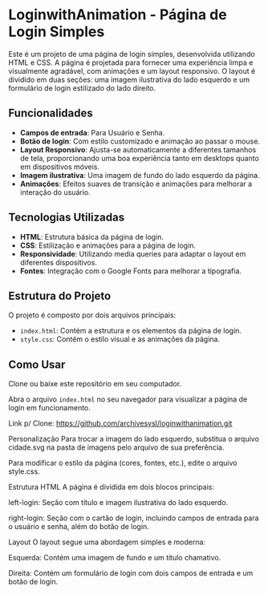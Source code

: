 # LoginwithAnimation - Página de Login Simples

Este é um projeto de uma página de login simples, desenvolvida utilizando HTML e CSS. A página é projetada para fornecer uma experiência limpa e visualmente agradável, com animações e um layout responsivo. O layout é dividido em duas seções: uma imagem ilustrativa do lado esquerdo e um formulário de login estilizado do lado direito.

## Funcionalidades

- **Campos de entrada**: Para Usuário e Senha.
- **Botão de login**: Com estilo customizado e animação ao passar o mouse.
- **Layout Responsivo**: Ajusta-se automaticamente a diferentes tamanhos de tela, proporcionando uma boa experiência tanto em desktops quanto em dispositivos móveis.
- **Imagem ilustrativa**: Uma imagem de fundo do lado esquerdo da página.
- **Animações**: Efeitos suaves de transição e animações para melhorar a interação do usuário.

## Tecnologias Utilizadas

- **HTML**: Estrutura básica da página de login.
- **CSS**: Estilização e animações para a página de login.
- **Responsividade**: Utilizando media queries para adaptar o layout em diferentes dispositivos.
- **Fontes**: Integração com o Google Fonts para melhorar a tipografia.

## Estrutura do Projeto

O projeto é composto por dois arquivos principais:

- `index.html`: Contém a estrutura e os elementos da página de login.
- `style.css`: Contém o estilo visual e as animações da página.

## Como Usar
Clone ou baixe este repositório em seu computador.

Abra o arquivo `index.html` no seu navegador para visualizar a página de login em funcionamento.

Link p/ Clone: https://github.com/archivesysl/loginwithanimation.git

Personalização
Para trocar a imagem do lado esquerdo, substitua o arquivo cidade.svg na pasta de imagens pelo arquivo de sua preferência.

Para modificar o estilo da página (cores, fontes, etc.), edite o arquivo style.css.

Estrutura HTML
A página é dividida em dois blocos principais:

left-login: Seção com título e imagem ilustrativa do lado esquerdo.

right-login: Seção com o cartão de login, incluindo campos de entrada para o usuário e senha, além do botão de login.

Layout
O layout segue uma abordagem simples e moderna:

Esquerda: Contém uma imagem de fundo e um título chamativo.

Direita: Contém um formulário de login com dois campos de entrada e um botão de login.
